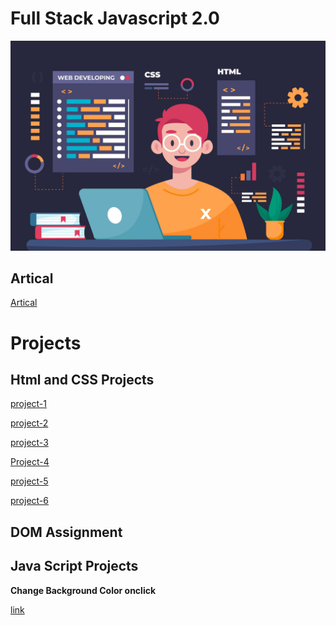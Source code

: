 # Full Stack Javascript 2.0

![image](./HtmlAndCss%20Assignment/12063795_4884785.jpg)

## Artical

[Artical](https://hashnode.com/@Sbhandari2608)

# Projects

## Html and CSS Projects

[project-1](https://sprightly-manatee-3f7809.netlify.app/)

[project-2](https://sprightly-manatee-3f7809.netlify.app/)

[project-3](<./HtmlAndCss%20Assignment/FSJS%202.0%20Project%2003/Screenshot%20(180).png>)

[Project-4](<./HtmlAndCss%20Assignment/FSJS%202.0%20Project%2004/Screenshot%20(181).png>)

[project-5](<./HtmlAndCss%20Assignment/FSJS_2.0_Project%2005/Screenshot%20(182).png>)

[project-6](<./HtmlAndCss%20Assignment/FSJS_2.0_Project%2006/Screenshot%20(185).png>)

## DOM Assignment

[](./DOM%20Assignment/DOM%20Assignments%202.0%20Batch%20copy/DOM%20Assignment%202.0%201%2C2%2C3)

## Java Script Projects

**Change Background Color onclick**

[link](https://cbackgrond.netlify.app/)
